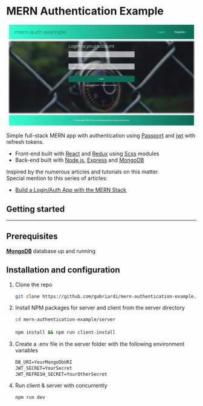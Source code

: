 # MERN Authentication Example

![screenshot](https://github.com/gabriardi/mern-authentication-example/blob/master/screenshot.png)

Simple full-stack MERN app with authentication using [Passport](http://www.passportjs.org/) and [jwt](https://github.com/auth0/node-jsonwebtoken#readme) with refresh tokens.

- Front-end built with [React](https://reactjs.org/) and [Redux](https://redux.js.org/) using [Scss](https://sass-lang.com/) modules
- Back-end built with [Node.js](https://nodejs.org/en/), [Express](https://expressjs.com/) and [MongoDB](https://www.mongodb.com/)

Inspired by the numerous articles and tutorials on this matter.  
Special mention to this series of articles:

- [Build a Login/Auth App with the MERN Stack ](https://blog.bitsrc.io/build-a-login-auth-app-with-mern-stack-part-1-c405048e3669)

## Getting started

---

## Prerequisites

[**MongoDB**](https://www.mongodb.com/) database up and running

## Installation and configuration

1. Clone the repo
   ```bash
   git clone https://github.com/gabriardi/mern-authentication-example.git
   ```
2. Install NPM packages for server and client from the server directory

   ```bash
   cd mern-authentication-example/server

   npm install && npm run client-install
   ```

3. Create a .env file in the server folder with the following environment variables

   ```
   DB_URI=YourMongoDbURI
   JWT_SECRET=YourSecret
   JWT_REFRESH_SECRET=YourOtherSecret
   ```

4. Run client & server with concurrently
   ```bash
   npm run dev
   ```
